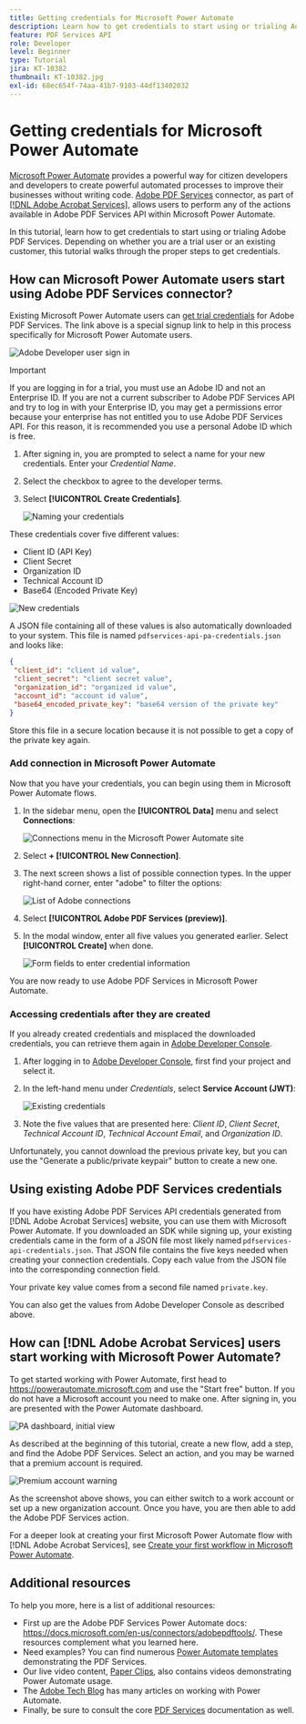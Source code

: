 ```yaml
---
title: Getting credentials for Microsoft Power Automate
description: Learn how to get credentials to start using or trialing Adobe PDF Services
feature: PDF Services API
role: Developer
level: Beginner
type: Tutorial
jira: KT-10382
thumbnail: KT-10382.jpg
exl-id: 68ec654f-74aa-41b7-9103-44df13402032
---
```

# Getting credentials for Microsoft Power Automate

[Microsoft Power Automate](https://powerautomate.microsoft.com/) provides a powerful way for citizen developers and developers to create powerful automated processes to improve their businesses without writing code. [Adobe PDF Services](https://us.flow.microsoft.com/en-us/connectors/shared_adobepdftools/adobe-pdf-services/) connector, as part of [[!DNL Adobe Acrobat Services]](https://developer.adobe.com/document-services), allows users to perform any of the actions available in Adobe PDF Services API within Microsoft Power Automate.  

In this tutorial, learn how to get credentials to start using or trialing Adobe PDF Services. Depending on whether you are a trial user or an existing customer, this tutorial walks through the proper steps to get credentials.   

## How can Microsoft Power Automate users start using Adobe PDF Services connector? 

Existing Microsoft Power Automate users can [get trial credentials](https://www.adobe.com/go/powerautomate_getstarted) for Adobe PDF Services. The link above is a special signup link to help in this process specifically for Microsoft Power Automate users. 

![Adobe Developer user sign in](assets/credentials_1.png)


>[!IMPORTANT]
> If you are logging in for a trial, you must use an Adobe ID and not an Enterprise ID. If you are not a current subscriber to Adobe PDF Services API and try to log in with your Enterprise ID, you may get a permissions error because your enterprise has not entitled you to use Adobe PDF Services API. For this reason, it is recommended you use a personal Adobe ID which is free. 
>

1. After signing in, you are prompted to select a name for your new credentials. Enter your *Credential Name*.
1. Select the checkbox to agree to the developer terms.
1. Select **[!UICONTROL Create Credentials]**.

    ![Naming your credentials](assets/credentials_2.png)

These credentials cover five different values:

* Client ID (API Key) 
* Client Secret 
* Organization ID 
* Technical Account ID 
* Base64 (Encoded Private Key) 

![New credentials](assets/credentials_3.png)

A JSON file containing all of these values is also automatically downloaded to your system. This file is named `pdfservices-api-pa-credentials.json` and looks like:

```json
{
 "client_id": "client id value",
 "client_secret": "client secret value",
 "organization_id": "organized id value",
 "account_id": "account id value",
 "base64_encoded_private_key": "base64 version of the private key"
}
```

Store this file in a secure location because it is not possible to get a copy of the private key again. 

### Add connection in Microsoft Power Automate

Now that you have your credentials, you can begin using them in Microsoft Power Automate flows. 

1. In the sidebar menu, open the **[!UICONTROL Data]** menu and select **Connections**:

    ![Connections menu in the Microsoft Power Automate site](assets/credentials_4.png)

1. Select **+ [!UICONTROL New Connection]**.

1. The next screen shows a list of possible connection types. In the upper right-hand corner, enter "adobe" to filter the options:

    ![List of Adobe connections](assets/credentials_5.png)

1. Select **[!UICONTROL Adobe PDF Services (preview)]**.
1. In the modal window, enter all five values you generated earlier. Select **[!UICONTROL Create]** when done.

    ![Form fields to enter credential information](assets/credentials_6.png)

You are now ready to use Adobe PDF Services in Microsoft Power Automate.

### Accessing credentials after they are created

If you already created credentials and misplaced the downloaded credentials, you can retrieve them again in [Adobe Developer Console](https://developer.adobe.com/console).

1. After logging in to [Adobe Developer Console](https://developer.adobe.com/console), first find your project and select it.
1. In the left-hand menu under *Credentials*, select **Service Account (JWT)**:

    ![Existing credentials](assets/credentials_7.png)

1. Note the five values that are presented here: *Client ID*, *Client Secret*, *Technical Account ID*, *Technical Account Email*, and *Organization ID*.

Unfortunately, you cannot download the previous private key, but you can use the "Generate a public/private keypair" button to create a new one.

## Using existing Adobe PDF Services credentials 

If you have existing Adobe PDF Services API credentials generated from [!DNL Adobe Acrobat Services] website, you can use them with Microsoft Power Automate. If you downloaded an SDK while signing up, your existing credentials came in the form of a JSON file most likely named `pdfservices-api-credentials.json`. That JSON file contains the five keys needed when creating your connection credentials. Copy each value from the JSON file into the corresponding connection field. 

Your private key value comes from a second file named `private.key`.

You can also get the values from Adobe Developer Console as described above.

## How can [!DNL Adobe Acrobat Services] users start working with Microsoft Power Automate?

To get started working with Power Automate, first head to <https://powerautomate.microsoft.com> and use the "Start free" button. If you do not have a Microsoft account you need to make one. After signing in, you are presented with the Power Automate dashboard.

![PA dashboard, initial view](assets/credentials_8.png)

As described at the beginning of this tutorial, create a new flow, add a step, and find the Adobe PDF Services. Select an action, and you may be warned that a premium account is required.

![Premium account warning](assets/credentials_9.png)

As the screenshot above shows, you can either switch to a work account or set up a new organization account. Once you have, you are then able to add the Adobe PDF Services action.

For a deeper look at creating your first Microsoft Power Automate flow with [!DNL Adobe Acrobat Services], see [Create your first workflow in Microsoft Power Automate](https://experienceleague.adobe.com/en/docs/acrobat-services-learn/tutorials/pdfservices/create-workflow-power-automate).

## Additional resources

To help you more, here is a list of additional resources:

* First up are the Adobe PDF Services Power Automate docs: <https://docs.microsoft.com/en-us/connectors/adobepdftools/>. These resources complement what you learned here.
* Need examples? You can find numerous [Power Automate templates](https://powerautomate.microsoft.com/en-us/connectors/details/shared_adobepdftools/adobe-pdf-services/) demonstrating the PDF Services.
* Our live video content, [Paper Clips](https://www.youtube.com/playlist?list=PLcVEYUqU7VRe4sT-Bf8flvRz1XXUyGmtF), also contains videos demonstrating Power Automate usage.
* The [Adobe Tech Blog](https://medium.com/adobetech/tagged/microsoft-power-automate) has many articles on working with Power Automate.
* Finally, be sure to consult the core [PDF Services](https://developer.adobe.com/document-services/docs/overview/) documentation as well.
